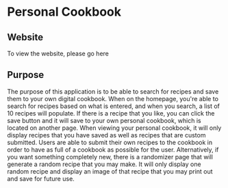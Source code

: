 # Personal Cookbook

## Website

To view the website, please go here 

## Purpose

The purpose of this application is to be able to search for recipes and save them to your own digital cookbook. When on the homepage, you're able to search for recipes based on what is entered, and when you search, a list of 10 recipes will populate. If there is a recipe that you like, you can click the save button and it will save to your own personal cookbook, which is located on another page. When viewing your personal cookbook, it will only display recipes that you have saved as well as recipes that are custom submitted. Users are able to submit their own recipes to the cookbook in order to have as full of a cookbook as possible for the user. Alternatively, if you want something completely new, there is a randomizer page that will generate a random recipe that you may make. It will only display one random recipe and display an image of that recipe that you may print out and save for future use.

## 